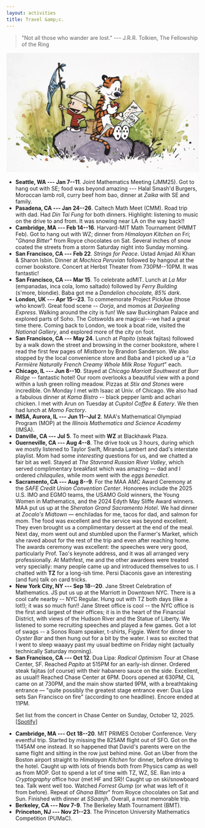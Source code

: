 ```yaml
---
layout: activities
title: Travel &amp;c.
---
```


> "Not all those who wander are lost." --- J.R.R. Tolkien, The Fellowship of the Ring

![ch-travel](images/ch2.png)

- **Seattle, WA --- Jan 7--11**. Joint Mathematics Meeting (JMM25). Got to hang out with SE; food was beyond amazing --- Halal Smash'd Burgers, Moroccan lamb roll, curry beef hom bao, dinner at *Zaika* with SE and family.
- **Pasadena, CA --- Jan 24--26**. Caltech Math Meet (CMM). Road trip with dad. Had *Din Tai Fung* for both dinners. Highlight: listening to music on the drive to and from. It was snowing near LA on the way back!!
- **Cambridge, MA --- Feb 14--16**. Harvard-MIT Math Tournament (HMMT Feb). Got to hang out with WZ; dinner from *Himalayan Kitchen* on Fri; "*Ghana Bitter*" from Royce chocolates on Sat. Several inches of snow coated the streets from a storm Saturday night into Sunday morning.
- **San Francisco, CA --- Feb 22**. *Strings for Peace*. Ustad Amjad Ali Khan & Sharon Isbin. Dinner at *Mochica Peruvian* followed by hangout at the corner bookstore. Concert at Herbst Theater from 730PM--10PM. It was fantastic!
- **San Francisco, CA --- Mar 15**. To celebrate adMIT. Lunch at *La Mar* (empanadas, inca cola, lomo saltado) followed by _Ferry Building_ (s'more, blondie). Baba got me a *Dandelion chocolate, 85% dark*.
- **London, UK --- Apr 15--23**. To commemorate Project PickAxe (those who know!). Great food scene -- _Oorja_, and momos at _Darjeeling Express_. Walking around the city is fun! We saw Buckingham Palace and explored parts of Soho. The Cotswolds are magical---we had a great time there. Coming back to London, we took a boat ride, visited the _National Gallery_, and explored more of the city on foot.
- **San Francisco, CA --- May 24**. Lunch at *Papito* (steak fajitas) followed by a walk down the street and browsing in the corner bookstore, where I read the first few pages of *Mistborn* by Brandon Sanderson. We also stopped by the local convenience store and Baba and I picked up a "*La Fermière Naturally French Creamy Whole Milk Rose Yogurt*" each.  
- **Chicago, IL --- Jun 8--10**. Stayed at *Chicago Marriott Southwest at Burr Ridge* -- fantastic hotel! Our room overlooks a beautiful view with a pond within a lush green rolling meadow. Pizzas at _Stix and Stones_ were incredible. On Monday I met with Isaac at Univ. of Chicago. We also had a fabulous dinner at *Kama Bistro* -- black pepper lamb and achari chicken. I met with Arun on Tuesday at *Cupitol Coffee & Eatery*. We then had lunch at *Momo Factory*.
- **IMSA, Aurora, IL --- Jun 11--Jul 2**. MAA's Mathematical Olympiad Program (MOP) at the *Illinois Mathematics and Science Academy* (IMSA). 
- **Danville, CA --- Jul 5**. To meet with **WZ** at Blackhawk Plaza.
- **Guerneville, CA --- Aug 4--8**. The drive took us 3 hours, during which we mostly listened to Taylor Swift, Miranda Lambert and dad's interstate playlist. Mom had some *interesting* questions for us, and we chatted a fair bit as well. Stayed at *The Stavrand Russian River Valley*, which served complimentary breakfast which was amazing &mdash; dad and I ordered *chilaquiles*, while mom went with the *eggs benedict*. 
- **Sacramento, CA --- Aug 8--9**. For the MAA AMC Award Ceremony at the *SAFE Credit Union Convention Center*. Honorees include the 2025 U.S. IMO and EGMO teams, the USAMO Gold winners, the Young Women in Mathematics, and the 2024 Edyth May Sliffe Award winners. MAA put us up at the *Sheraton Grand Sacramento Hotel*. We had dinner at *Zocalo's Midtown* &mdash; enchiladas for me, tacos for dad, and salmon for mom. The food was excellent and the service was beyond excellent. They even brought us a complimentary dessert at the end of the meal. Next day, mom went out and stumbled upon the Farmer's Market, which she raved about for the rest of the trip and even after reaching home. The awards ceremony was excellent: the speeches were very good, particularly Prof. Tao's keynote address, and it was all arranged very professionally. At Mathfest, me and the other awardees were treated very specially: many people came up and introduced themselves to us. I chatted with **TZ** for a long-ish time. Persi Diaconis gave an interesting (and fun) talk on card tricks.
- **New York City, NY --- Sep 18--20**. Jane Street Celebration of Mathematics. JS put us up at the Marriott in Downtown NYC. There is a cool cafe nearby -- NYC Regular. Hung out with TZ both days (like a lot!); it was so much fun!! Jane Street office is cool -- the NYC office is the first and largest of their offices; it is in the heart of the Financial District, with views of the Hudson River and the Statue of Liberty. We listened to some recruiting speeches and played a few games. Got a lot of swags -- a Sonos Roam speaker, t-shirts, Figgie. Went for dinner to *Oyster Bar* and then hung out for a bit by the water. I was so excited that I went to sleep waaayy past my usual bedtime on Friday night (actually technically Saturday morning).
- **San Francisco, CA --- Oct 12**. Dua Lipa: *Radical Optimism Tour* at Chase Center, SF. Reached *Papito* at 515PM for an early-ish dinner. Ordered steak fajitas (of course) with their habanero sauce on the side. Excellent, as usual!! Reached Chase Center at 6PM. Doors opened at 630PM, CiL came on at 730PM, and the main show started 9PM, with a breathtaking entrance &mdash; "quite possibly the greatest stage entrance ever: Dua Lipa sets San Francisco on fire" (according to one headline). Encore ended at 11PM.
<ul><li style="list-style-type: none;">
<details>
  <summary style="list-style-type: none;"> Set list from the concert in Chase Center on Sunday, October 12, 2025. [<a href="https://open.spotify.com/playlist/5X5cdPvMqR9kxKuMMz9zL8?si=8c1ca77d33a94ffe">Spotify</a>] </summary>
  <small><b>Act I</b> &mdash; Training Season &#8226; End of an Era &#8226; Break My Heart &#8226; One Kiss <br> <b>Act II</b> &mdash; Whatcha Doing &#8226; Levitating &#8226; These Walls &#8226; Wake Me Up When September Ends (Green Day cover) &#8226; Maria <br> <b>Act III</b> &mdash; Physical &#8226; Electricity &#8226; Hallucinate &#8226; Illusion <br> <b>Act IV</b> &mdash; Falling Forever &#8226; Happy for You &#8226; Love Again &#8226; Anything for Love &#8226; Be the One <br> <b>Encore</b> &mdash; New Rules &#8226; Dance the Night &#8226; Don't Start Now &#8226; Houdini</small><br>
</details></li></ul>

- **Cambridge, MA --- Oct 18--20**. MIT PRIMES October Conference. Very eventful trip. Started by missing the 825AM flight out of SFO. Got on the 1145AM one instead. It so happened that David's parents were on the same flight and sitting in the row just behind mine. Got an Uber from the Boston airport straight to *Himalayan Kitchen* for dinner, before driving to the hotel. Caught up with lots of friends both from Physics camp as well as from MOP. Got to spend a lot of time with TZ, WZ, SE. Ran into a *Cryptography* office hour (met HF and SR)! Caught up on ski/snowboard tea. Talk went well too. Watched *Forrest Gump* (or what was left of it from before). Repeat of *Ghana Bitter*" from Royce chocolates on Sat and Sun. Finished with dinner at *SSaanjh*. Overall, a most memorable trip.
- **Berkeley, CA --- Nov 7-9**. The Berkeley Math Tournament (BMT).
- **Princeton, NJ --- Nov 21--23**. The Princeton University Mathematics Competition (PUMaC).
